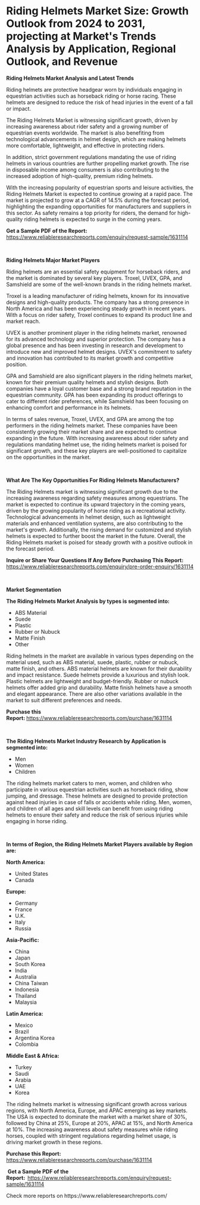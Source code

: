 <p><h1>Riding Helmets Market Size: Growth Outlook from 2024 to 2031, projecting at Market's Trends Analysis by Application, Regional Outlook, and Revenue</h1></p><p><strong>Riding Helmets Market Analysis and Latest Trends</strong></p>
<p><p>Riding helmets are protective headgear worn by individuals engaging in equestrian activities such as horseback riding or horse racing. These helmets are designed to reduce the risk of head injuries in the event of a fall or impact.</p><p>The Riding Helmets Market is witnessing significant growth, driven by increasing awareness about rider safety and a growing number of equestrian events worldwide. The market is also benefiting from technological advancements in helmet design, which are making helmets more comfortable, lightweight, and effective in protecting riders.</p><p>In addition, strict government regulations mandating the use of riding helmets in various countries are further propelling market growth. The rise in disposable income among consumers is also contributing to the increased adoption of high-quality, premium riding helmets.</p><p>With the increasing popularity of equestrian sports and leisure activities, the Riding Helmets Market is expected to continue growing at a rapid pace. The market is projected to grow at a CAGR of 14.5% during the forecast period, highlighting the expanding opportunities for manufacturers and suppliers in this sector. As safety remains a top priority for riders, the demand for high-quality riding helmets is expected to surge in the coming years.</p></p>
<p><strong>Get a Sample PDF of the Report:&nbsp;</strong> <a href="https://www.reliableresearchreports.com/enquiry/request-sample/1631114">https://www.reliableresearchreports.com/enquiry/request-sample/1631114</a></p>
<p>&nbsp;</p>
<p><strong>Riding Helmets Major Market Players</strong></p>
<p><p>Riding helmets are an essential safety equipment for horseback riders, and the market is dominated by several key players. Troxel, UVEX, GPA, and Samshield are some of the well-known brands in the riding helmets market.</p><p>Troxel is a leading manufacturer of riding helmets, known for its innovative designs and high-quality products. The company has a strong presence in North America and has been experiencing steady growth in recent years. With a focus on rider safety, Troxel continues to expand its product line and market reach.</p><p>UVEX is another prominent player in the riding helmets market, renowned for its advanced technology and superior protection. The company has a global presence and has been investing in research and development to introduce new and improved helmet designs. UVEX's commitment to safety and innovation has contributed to its market growth and competitive position.</p><p>GPA and Samshield are also significant players in the riding helmets market, known for their premium quality helmets and stylish designs. Both companies have a loyal customer base and a strong brand reputation in the equestrian community. GPA has been expanding its product offerings to cater to different rider preferences, while Samshield has been focusing on enhancing comfort and performance in its helmets.</p><p>In terms of sales revenue, Troxel, UVEX, and GPA are among the top performers in the riding helmets market. These companies have been consistently growing their market share and are expected to continue expanding in the future. With increasing awareness about rider safety and regulations mandating helmet use, the riding helmets market is poised for significant growth, and these key players are well-positioned to capitalize on the opportunities in the market.</p></p>
<p>&nbsp;</p>
<p><strong>What Are The Key Opportunities For Riding Helmets Manufacturers?</strong></p>
<p><p>The Riding Helmets market is witnessing significant growth due to the increasing awareness regarding safety measures among equestrians. The market is expected to continue its upward trajectory in the coming years, driven by the growing popularity of horse riding as a recreational activity. Technological advancements in helmet design, such as lightweight materials and enhanced ventilation systems, are also contributing to the market's growth. Additionally, the rising demand for customized and stylish helmets is expected to further boost the market in the future. Overall, the Riding Helmets market is poised for steady growth with a positive outlook in the forecast period.</p></p>
<p><strong>Inquire or Share Your Questions If Any Before Purchasing This Report:</strong> <a href="https://www.reliableresearchreports.com/enquiry/pre-order-enquiry/1631114">https://www.reliableresearchreports.com/enquiry/pre-order-enquiry/1631114</a></p>
<p>&nbsp;</p>
<p><strong>Market Segmentation</strong></p>
<p><strong>The Riding Helmets Market Analysis by types is segmented into:</strong></p>
<p><ul><li>ABS Material</li><li>Suede</li><li>Plastic</li><li>Rubber or Nubuck</li><li>Matte Finish</li><li>Other</li></ul></p>
<p><p>Riding helmets in the market are available in various types depending on the material used, such as ABS material, suede, plastic, rubber or nubuck, matte finish, and others. ABS material helmets are known for their durability and impact resistance. Suede helmets provide a luxurious and stylish look. Plastic helmets are lightweight and budget-friendly. Rubber or nubuck helmets offer added grip and durability. Matte finish helmets have a smooth and elegant appearance. There are also other variations available in the market to suit different preferences and needs.</p></p>
<p><strong>Purchase this Report:&nbsp;</strong><a href="https://www.reliableresearchreports.com/purchase/1631114">https://www.reliableresearchreports.com/purchase/1631114</a></p>
<p>&nbsp;</p>
<p><strong>The Riding Helmets Market Industry Research by Application is segmented into:</strong></p>
<p><ul><li>Men</li><li>Women</li><li>Children</li></ul></p>
<p><p>The riding helmets market caters to men, women, and children who participate in various equestrian activities such as horseback riding, show jumping, and dressage. These helmets are designed to provide protection against head injuries in case of falls or accidents while riding. Men, women, and children of all ages and skill levels can benefit from using riding helmets to ensure their safety and reduce the risk of serious injuries while engaging in horse riding.</p></p>
<p>&nbsp;</p>
<p><strong>In terms of Region, the Riding Helmets Market Players available by Region are:</strong></p>
<p>
    <p> <strong> North America: </strong>
        <ul>
            <li>United States</li>
            <li>Canada</li>
        </ul>
        </p> 
    <p> <strong> Europe: </strong>
        <ul>
            <li>Germany</li>
            <li>France</li>
            <li>U.K.</li>
            <li>Italy</li>
            <li>Russia</li>
        </ul>
        </p> 
    <p> <strong> Asia-Pacific: </strong>
        <ul>
            <li>China</li>
            <li>Japan</li>
            <li>South Korea</li>
            <li>India</li>
            <li>Australia</li>
            <li>China Taiwan</li>
            <li>Indonesia</li>
            <li>Thailand</li>
            <li>Malaysia</li>
        </ul>
        </p> 
    <p> <strong> Latin America: </strong>
        <ul>
            <li>Mexico</li>
            <li>Brazil</li>
            <li>Argentina Korea</li>
            <li>Colombia</li>
        </ul>
        </p> 
    <p> <strong> Middle East & Africa: </strong>
        <ul>
            <li>Turkey</li>
            <li>Saudi</li>
            <li>Arabia</li>
            <li>UAE</li>
            <li>Korea</li>
        </ul>
    </p>
    </p>
<p><p>The riding helmets market is witnessing significant growth across various regions, with North America, Europe, and APAC emerging as key markets. The USA is expected to dominate the market with a market share of 30%, followed by China at 25%, Europe at 20%, APAC at 15%, and North America at 10%. The increasing awareness about safety measures while riding horses, coupled with stringent regulations regarding helmet usage, is driving market growth in these regions.</p></p>
<p><strong>Purchase this Report: </strong><a href="https://www.reliableresearchreports.com/purchase/1631114">https://www.reliableresearchreports.com/purchase/1631114</a></p>
<p>&nbsp;<strong>Get a Sample PDF of the Report:&nbsp;&nbsp;</strong><a href="https://www.reliableresearchreports.com/enquiry/request-sample/1631114">https://www.reliableresearchreports.com/enquiry/request-sample/1631114</a></p>
<p><strong></strong></p>
<p>Check more reports on https://www.reliableresearchreports.com/</p>